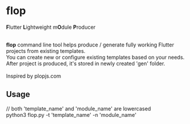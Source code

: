# flop
**F**lutter **L**ightweight m**O**dule **P**roducer <br /> <br />

**flop** command line tool helps produce / generate fully working Flutter projects from existing templates. <br />
You can create new or configure existing templates based on your needs. <br />
After project is produced, it's stored in newly created 'gen' folder. <br /> <br />
Inspired by plopjs.com

## Usage
// both 'template_name' and 'module_name' are lowercased <br />
python3 flop.py -t 'template_name' -n 'module_name'
